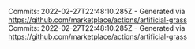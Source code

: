 Commits: 2022-02-27T22:48:10.285Z - Generated via https://github.com/marketplace/actions/artificial-grass
<br>
Commits: 2022-02-27T22:48:10.285Z - Generated via https://github.com/marketplace/actions/artificial-grass
<br>
